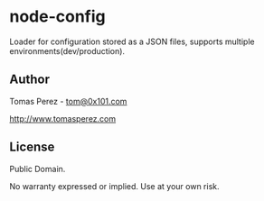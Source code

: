 node-config
============
Loader for configuration stored as a JSON files, supports multiple environments(dev/production).

Author
----------
Tomas Perez - tom@0x101.com

http://www.tomasperez.com

License
-----------
Public Domain.

No warranty expressed or implied. Use at your own risk.
